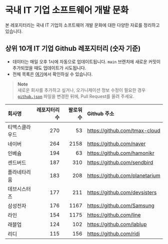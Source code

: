 # 국내 IT 기업 소프트웨어 개발 문화
본 레포지터리는 국내 IT 기업의 소프트웨어 개발 문화에 대한 다양한 자료를 정리하고 있습니다.

## 상위 10개 IT 기업 Github 레포지터리 (숫자 기준)

- 데이터는 매일 오후 1시에 자동으로 업데이트됩니다. `main` 브랜치에 새로운 커밋이 추가되었을 때도 업데이트가 시도됩니다.
- 전체 목록은 [여기](./github.md)에서 확인하실 수 있습니다.

> **Note**<br />
> 새로운 회사를 추가하고 싶거나, 오가니제이션 정보 수정이 필요한 경우 [`github.json`](./github.json) 파일을 변경한 뒤에, Pull Request를 올려 주세요.

<!-- MARKDOWN_TABLE(GITHUB): START -->

| **회사명** | **레포지터리 수** | **팔로워 수** | **Github 주소** |
|:---|---:|---:|:---|
| 티맥스클라우드 | 270 | 53 | https://github.com/tmax-cloud |
| 네이버 | 264 | 2158 | https://github.com/naver |
| 인베슘 | 194 | 63 | https://github.com/hamonikr |
| 센드버드 | 187 | 310 | https://github.com/sendbird |
| 플라네타리움 | 183 | 208 | https://github.com/planetarium |
| 데브시스터즈 | 177 | 211 | https://github.com/devsisters |
| 삼성전자 | 176 | 1167 | https://github.com/Samsung |
| 라인 | 154 | 1175 | https://github.com/line |
| 래블업 | 124 | 102 | https://github.com/lablup |
| 리디 | 115 | 156 | https://github.com/ridi |

<!-- MARKDOWN_TABLE(GITHUB): END -->
